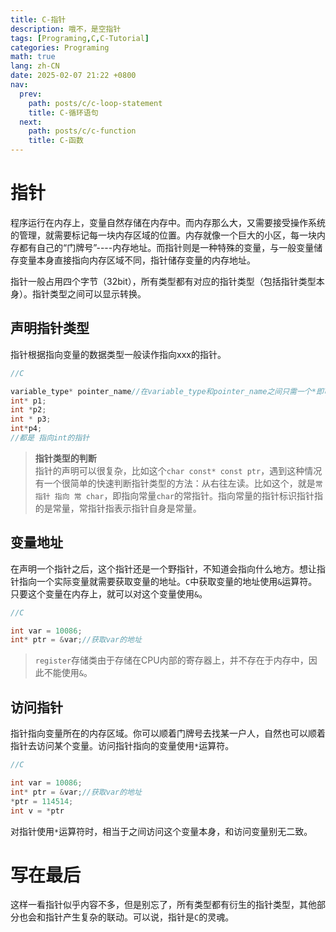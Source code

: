 ```yaml
---
title: C-指针
description: 哦不，是空指针
tags: [Programing,C,C-Tutorial]
categories: Programing
math: true
lang: zh-CN
date: 2025-02-07 21:22 +0800
nav:
  prev:
    path: posts/c/c-loop-statement
    title: C-循环语句
  next:
    path: posts/c/c-function
    title: C-函数
---
```


# 指针

程序运行在内存上，变量自然存储在内存中。而内存那么大，又需要接受操作系统的管理，就需要标记每一块内存区域的位置。内存就像一个巨大的小区，每一块内存都有自己的“门牌号”----内存地址。而指针则是一种特殊的变量，与一般变量储存变量本身直接指向内存区域不同，指针储存变量的内存地址。

指针一般占用四个字节（32bit），所有类型都有对应的指针类型（包括指针类型本身）。指针类型之间可以显示转换。

## 声明指针类型

指针根据指向变量的数据类型一般读作指向xxx的指针。

```c
//C

variable_type* pointer_name//在variable_type和pointer_name之间只需一个*即可，空格数量不限
int* p1;
int *p2;
int * p3;
int*p4;
//都是 指向int的指针
```

> **指针类型的判断**<br>指针的声明可以很复杂，比如这个`char const* const ptr`，遇到这种情况有一个很简单的快速判断指针类型的方法：从右往左读。比如这个，就是`常 指针 指向 常 char`，即指向常量`char`的常指针。指向常量的指针标识指针指的是常量，常指针指表示指针自身是常量。

## 变量地址

在声明一个指针之后，这个指针还是一个野指针，不知道会指向什么地方。想让指针指向一个实际变量就需要获取变量的地址。`C`中获取变量的地址使用`&`运算符。只要这个变量在内存上，就可以对这个变量使用`&`。

```c
//C

int var = 10086;
int* ptr = &var;//获取var的地址
```

> `register`存储类由于存储在CPU内部的寄存器上，并不存在于内存中，因此不能使用`&`。

## 访问指针

指针指向变量所在的内存区域。你可以顺着门牌号去找某一户人，自然也可以顺着指针去访问某个变量。访问指针指向的变量使用`*`运算符。

```c
//C

int var = 10086;
int* ptr = &var;//获取var的地址
*ptr = 114514;
int v = *ptr
```

对指针使用`*`运算符时，相当于之间访问这个变量本身，和访问变量别无二致。

# 写在最后

这样一看指针似乎内容不多，但是别忘了，所有类型都有衍生的指针类型，其他部分也会和指针产生复杂的联动。可以说，指针是`C`的灵魂。